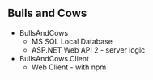 ## Bulls and Cows
- BullsAndCows
    - MS SQL Local Database
    - ASP.NET Web API 2 - server logic
- BullsAndCows.Client
    - Web Client - with npm